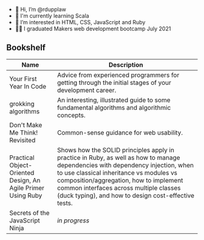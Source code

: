 - 👋 Hi, I’m @rdupplaw
- 🌱 I'm currently learning Scala
- 👀 I’m interested in HTML, CSS, JavaScript and Ruby
- :man_student: I graduated Makers web development bootcamp July 2021

## Bookshelf

| Name | Description |
| - | - |
| Your First Year In Code | Advice from experienced programmers for getting through the initial stages of your development career. |
| grokking algorithms | An interesting, illustrated guide to some fundamental algorithms and algorithmic concepts. |
| Don't Make Me Think! Revisited | Common-sense guidance for web usability. |
| Practical Object-Oriented Design, An Agile Primer Using Ruby | Shows how the SOLID principles apply in practice in Ruby, as well as how to manage dependencies with dependency injection, when to use classical inheritance vs modules vs composition/aggregation, how to implement common interfaces across multiple classes (duck typing), and how to design cost-effective tests. |
| Secrets of the JavaScript Ninja | _in progress_ |

<!---
rdupplaw/rdupplaw is a ✨ special ✨ repository because its `README.md` (this file) appears on your GitHub profile.
You can click the Preview link to take a look at your changes.
--->

